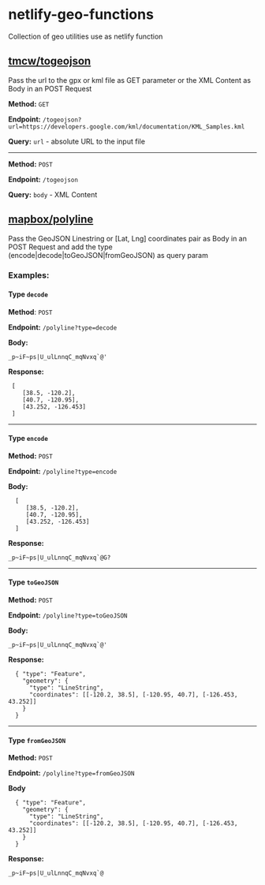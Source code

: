 # netlify-geo-functions
Collection of geo utilities use as netlify function

## [tmcw/togeojson](https://github.com/tmcw/togeojson)

Pass the url to the gpx or kml file as GET parameter or the
XML Content as Body in an POST Request


**Method:** `GET`

**Endpoint:** `/togeojson?url=https://developers.google.com/kml/documentation/KML_Samples.kml`

**Query:**
 `url` - absolute URL to the input file

---

**Method:** `POST`

**Endpoint:** `/togeojson`

**Query:**
 `body` - XML Content
 
 
## [mapbox/polyline](https://github.com/mapbox/polyline)
 
Pass the GeoJSON Linestring or [Lat, Lng] coordinates pair as Body in an POST Request and add the type (encode|decode|toGeoJSON|fromGeoJSON) as query param
 
### Examples:

#### Type `decode`
 
**Method**: `POST`
 
**Endpoint:** `/polyline?type=decode`
 
**Body:**
```
_p~iF~ps|U_ulLnnqC_mqNvxq`@'
```

**Response:**
```
 [
    [38.5, -120.2], 
    [40.7, -120.95], 
    [43.252, -126.453]
 ]
```

___ 

#### Type `encode`
 
**Method:** `POST`
 
**Endpoint:** `/polyline?type=encode`
 
**Body:**
```
  [
     [38.5, -120.2], 
     [40.7, -120.95], 
     [43.252, -126.453]
  ]
```

**Response:**
```
_p~iF~ps|U_ulLnnqC_mqNvxq`@G?
```

___
 
#### Type `toGeoJSON`
 
**Method:** `POST`
 
**Endpoint:** `/polyline?type=toGeoJSON`
 
**Body:**
```
_p~iF~ps|U_ulLnnqC_mqNvxq`@'
```

**Response:**
```
  { "type": "Feature",
    "geometry": {
      "type": "LineString",
      "coordinates": [[-120.2, 38.5], [-120.95, 40.7], [-126.453, 43.252]]
    }
  } 
```
 
___

#### Type `fromGeoJSON`
 
**Method:** `POST`
 
**Endpoint:** `/polyline?type=fromGeoJSON`
  
**Body**
```
  { "type": "Feature",
    "geometry": {
      "type": "LineString",
      "coordinates": [[-120.2, 38.5], [-120.95, 40.7], [-126.453, 43.252]]
    }
  } 
```

**Response:**
```
_p~iF~ps|U_ulLnnqC_mqNvxq`@
```